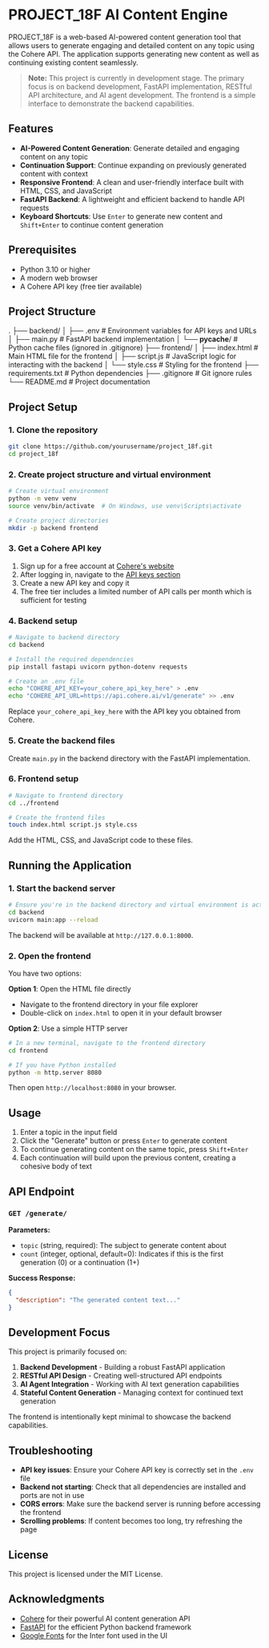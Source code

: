 # PROJECT_18F AI Content Engine

PROJECT_18F is a web-based AI-powered content generation tool that allows users to generate engaging and detailed content on any topic using the Cohere API. The application supports generating new content as well as continuing existing content seamlessly.

> **Note:** This project is currently in development stage. The primary focus is on backend development, FastAPI implementation, RESTful API architecture, and AI agent development. The frontend is a simple interface to demonstrate the backend capabilities.

## Features

- **AI-Powered Content Generation**: Generate detailed and engaging content on any topic
- **Continuation Support**: Continue expanding on previously generated content with context
- **Responsive Frontend**: A clean and user-friendly interface built with HTML, CSS, and JavaScript
- **FastAPI Backend**: A lightweight and efficient backend to handle API requests
- **Keyboard Shortcuts**: Use `Enter` to generate new content and `Shift+Enter` to continue content generation

## Prerequisites

- Python 3.10 or higher
- A modern web browser
- A Cohere API key (free tier available)

## Project Structure

.
├── backend/
│   ├── .env                # Environment variables for API keys and URLs
│   ├── main.py             # FastAPI backend implementation
│   └── __pycache__/        # Python cache files (ignored in .gitignore)
├── frontend/
│   ├── index.html          # Main HTML file for the frontend
│   ├── script.js           # JavaScript logic for interacting with the backend
│   └── style.css           # Styling for the frontend
├── requirements.txt        # Python dependencies
├── .gitignore              # Git ignore rules
└── README.md               # Project documentation

## Project Setup

### 1. Clone the repository

```bash
git clone https://github.com/yourusername/project_18f.git
cd project_18f
```

### 2. Create project structure and virtual environment

```bash
# Create virtual environment
python -m venv venv
source venv/bin/activate  # On Windows, use venv\Scripts\activate

# Create project directories
mkdir -p backend frontend
```

### 3. Get a Cohere API key

1. Sign up for a free account at [Cohere's website](https://cohere.ai)
2. After logging in, navigate to the [API keys section](https://dashboard.cohere.ai/api-keys)
3. Create a new API key and copy it
4. The free tier includes a limited number of API calls per month which is sufficient for testing

### 4. Backend setup

```bash
# Navigate to backend directory
cd backend

# Install the required dependencies
pip install fastapi uvicorn python-dotenv requests

# Create an .env file
echo "COHERE_API_KEY=your_cohere_api_key_here" > .env
echo "COHERE_API_URL=https://api.cohere.ai/v1/generate" >> .env
```

Replace `your_cohere_api_key_here` with the API key you obtained from Cohere.

### 5. Create the backend files

Create `main.py` in the backend directory with the FastAPI implementation.

### 6. Frontend setup

```bash
# Navigate to frontend directory
cd ../frontend

# Create the frontend files
touch index.html script.js style.css
```

Add the HTML, CSS, and JavaScript code to these files.

## Running the Application

### 1. Start the backend server

```bash
# Ensure you're in the backend directory and virtual environment is activated
cd backend
uvicorn main:app --reload
```

The backend will be available at `http://127.0.0.1:8000`.

### 2. Open the frontend

You have two options:

**Option 1**: Open the HTML file directly
- Navigate to the frontend directory in your file explorer
- Double-click on `index.html` to open it in your default browser

**Option 2**: Use a simple HTTP server
```bash
# In a new terminal, navigate to the frontend directory
cd frontend

# If you have Python installed
python -m http.server 8080
```
Then open `http://localhost:8080` in your browser.

## Usage

1. Enter a topic in the input field
2. Click the "Generate" button or press `Enter` to generate content
3. To continue generating content on the same topic, press `Shift+Enter`
4. Each continuation will build upon the previous content, creating a cohesive body of text

## API Endpoint

### `GET /generate/`

**Parameters:**
- `topic` (string, required): The subject to generate content about
- `count` (integer, optional, default=0): Indicates if this is the first generation (0) or a continuation (1+)

**Success Response:**
```json
{
  "description": "The generated content text..."
}
```

## Development Focus

This project is primarily focused on:

1. **Backend Development** - Building a robust FastAPI application
2. **RESTful API Design** - Creating well-structured API endpoints
3. **AI Agent Integration** - Working with AI text generation capabilities
4. **Stateful Content Generation** - Managing context for continued text generation

The frontend is intentionally kept minimal to showcase the backend capabilities.

## Troubleshooting

- **API key issues**: Ensure your Cohere API key is correctly set in the `.env` file
- **Backend not starting**: Check that all dependencies are installed and ports are not in use
- **CORS errors**: Make sure the backend server is running before accessing the frontend
- **Scrolling problems**: If content becomes too long, try refreshing the page

## License

This project is licensed under the MIT License.

## Acknowledgments

- [Cohere](https://cohere.ai) for their powerful AI content generation API
- [FastAPI](https://fastapi.tiangolo.com) for the efficient Python backend framework
- [Google Fonts](https://fonts.google.com) for the Inter font used in the UI